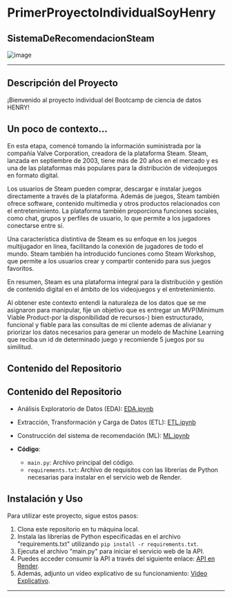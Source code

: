 # PrimerProyectoIndividualSoyHenry
## SistemaDeRecomendacionSteam

![image](https://github.com/AndresMozo1/HenryPIOne/assets/76072127/c9e82398-9f68-4ef3-8d5f-db05e3dbf2df)


---

## Descripción del Proyecto

¡Bienvenido al proyecto individual del Bootcamp de ciencia de datos HENRY!

## Un poco de contexto...

En esta etapa, comencé tomando la información suministrada por la compañía Valve Corporation, creadora de la plataforma Steam. Steam, lanzada en septiembre de 2003, tiene más de 20 años en el mercado y es una de las plataformas más populares para la distribución de videojuegos en formato digital.

Los usuarios de Steam pueden comprar, descargar e instalar juegos directamente a través de la plataforma. Además de juegos, Steam también ofrece software, contenido multimedia y otros productos relacionados con el entretenimiento. La plataforma también proporciona funciones sociales, como chat, grupos y perfiles de usuario, lo que permite a los jugadores conectarse entre sí.

Una característica distintiva de Steam es su enfoque en los juegos multijugador en línea, facilitando la conexión de jugadores de todo el mundo. Steam también ha introducido funciones como Steam Workshop, que permite a los usuarios crear y compartir contenido para sus juegos favoritos.

En resumen, Steam es una plataforma integral para la distribución y gestión de contenido digital en el ámbito de los videojuegos y el entretenimiento.

Al obtener este contexto entendi la naturaleza de los datos que se me asignaron para manipular, fije un objetivo que es entregar un MVP(Minimum Viable Product-por la disponibilidad de recursos-) bien estructurado, funcional y fiable para las consultas de mi cliente ademas de alivianar y priorizar los datos necesarios para generar un modelo de Machine Learning que reciba un id de determinado juego y recomiende 5 juegos por su similitud.

## Contenido del Repositorio

## Contenido del Repositorio

- Análisis Exploratorio de Datos (EDA): [EDA.ipynb](notebook_equivalente_EDA.ipynb)
- Extracción, Transformación y Carga de Datos (ETL): [ETL.ipynb](notebook_ETL.ipynb)
- Construcción del sistema de recomendación (ML): [ML.ipynb](notebook_ML.ipynb)


- **Código**: 
  - `main.py`: Archivo principal del código.
  - `requirements.txt`: Archivo de requisitos con las librerías de Python necesarias para instalar en el servicio web de Render.


## Instalación y Uso

Para utilizar este proyecto, sigue estos pasos:

1. Clona este repositorio en tu máquina local.
2. Instala las librerías de Python especificadas en el archivo "requirements.txt" utilizando `pip install -r requirements.txt`.
3. Ejecuta el archivo "main.py" para iniciar el servicio web de la API.
4. Puedes acceder consumir la API a través del siguiente enlace: [API en Render](https://henrypione.onrender.com/docs#/).
5. Además, adjunto un vídeo explicativo de su funcionamiento: [Vídeo Explicativo](https://youtu.be/gLeUPkn1pl0?si=DfqIp4WfsR_4V5t7).



---
